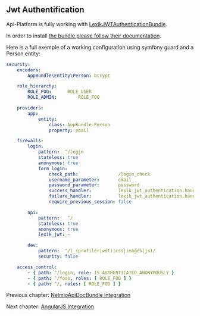 ## Jwt Authentification

Api-Platform is fully working with [LexikJWTAuthenticationBundle](https://github.com/lexik/LexikJWTAuthenticationBundle).

In order to install [the bundle please follow their documentation](https://github.com/lexik/LexikJWTAuthenticationBundle/blob/master/Resources/doc/index.md).

Here is a full exemple of a working configuration using symfony guard and a Person entity:

```yml
security:
    encoders:
        AppBundle\Entity\Person: bcrypt

    role_hierarchy:
        ROLE_FOO:      ROLE_USER
        ROLE_ADMIN:        ROLE_FOO

    providers:
        app:
            entity:
                class: AppBundle:Person
                property: email

    firewalls:
        login:
            pattern:  ^/login
            stateless: true
            anonymous: true
            form_login:
                check_path:               /login_check
                username_parameter:       email
                password_parameter:       password
                success_handler:          lexik_jwt_authentication.handler.authentication_success
                failure_handler:          lexik_jwt_authentication.handler.authentication_failure
                require_previous_session: false

        api:
            pattern:   ^/
            stateless: true
            anonymous: true
            lexik_jwt: ~

        dev:
            pattern:  ^/(_(profiler|wdt)|css|images|js)/
            security: false

    access_control:
        - { path: ^/login, role: IS_AUTHENTICATED_ANONYMOUSLY }
        - { path: ^/foos, roles: [ ROLE_FOO ] }
        - { path: ^/, roles: [ ROLE_FOO ] }
```       

Previous chapter: [NelmioApiDocBundle integration](nelmio-api-doc.md)

Next chapter: [AngularJS Integration](angularjs-integration.md)
